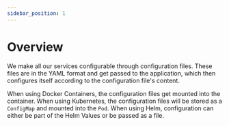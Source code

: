 ```yaml
---
sidebar_position: 1
---
```


# Overview

We make all our services configurable through configuration files. These files are in the YAML format and get passed to the application, which then configures itself according to the configuration file's content.

When using Docker Containers, the configuration files get mounted into the container. When using Kubernetes, the configuration files will be stored as a `ConfigMap` and mounted into the `Pod`. When using Helm, configuration can either be part of the Helm Values or be passed as a file.
